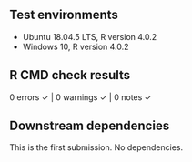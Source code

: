 ## Test environments
* Ubuntu 18.04.5 LTS, R version 4.0.2
* Windows 10, R version 4.0.2

## R CMD check results
0 errors ✓ | 0 warnings ✓ | 0 notes ✓

## Downstream dependencies
This is the first submission. No dependencies.

